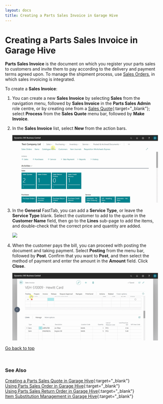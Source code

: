 ```yaml
---
layout: docs
title: Creating a Parts Sales Invoice in Garage Hive
---
```


<a name="top"></a>

# Creating a Parts Sales Invoice in Garage Hive
**Parts Sales Invoice** is the document on which you register your parts sales to customers and invite them to pay according to the delivery and payment terms agreed upon. To manage the shipment process, use [Sales Orders](garagehive-using-parts-sales-order.html), in which sales invoicing is integrated. 
<br>

To create a **Sales Invoice**:
1. You can create a new **Sales Invoice** by selecting **Sales** from the navigation menu, followed by **Sales Invoice** in the **Parts Sales Admin** role centre, or by creating one from a [Sales Quote](garagehive-creating-sales-quote.html){:target="_blank"}; select **Process** from the **Sales Quote** menu bar, followed by **Make Invoice**.
2. In the **Sales Invoice** list, select **New** from the action bars.

   ![](media/garagehive-parts-sales-invoice1.gif)

3. In the **General** FastTab, you can add a **Service Type**, or leave the **Service Type** blank. Select the customer to add to the quote in the **Customer Name** field, then go to the **Lines** sub-page to add the items, and double-check that the correct price and quantity are added.

   ![](media/garagehive-parts-sales-invoice2.gif)

4. When the customer pays the bill, you can proceed with posting the document and taking payment. Select **Posting** from the menu bar, followed by **Post**. Confirm that you want to **Post**, and then select the method of payment and enter the amount in the **Amount** field. Click **Close**.

   ![](media/garagehive-parts-sales-invoice3.gif)


[Go back to top](#top)

<br>

### **See Also**

[Creating a Parts Sales Quote in Garage Hive](garagehive-creating-sales-quote.html){:target="_blank"} \
[Using Parts Sales Order in Garage Hive](garagehive-using-parts-sales-order.html){:target="_blank"} \
[Using Parts Sales Return Order in Garage Hive](garagehive-using-sales-return-order.html){:target="_blank"} \
[Item Substitution Management in Garage Hive](garagehive-item-substitution-management.html){:target="_blank"}
